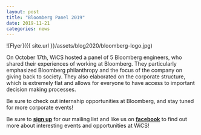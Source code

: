 ```yaml
---
layout: post
title: "Bloomberg Panel 2019"
date: 2019-11-21
categories: news
---
```


![Flyer]({{ site.url }}/assets/blog2020/bloomberg-logo.jpg)

On October 17th, WiCS hosted a panel of 5 Bloomberg engineers, who shared their experiences of working at Bloomberg. They particularly emphasized Bloomberg philanthropy and the focus of the company on giving back to society. They also elaborated on the corporate structure, which is extremely flat and allows for everyone to have access to important decision making processes.

Be sure to check out internship opportunities at Bloomberg, and stay tuned for more corporate events!

Be sure to [**sign up**][mailinglist] for our mailing list and like us on [**facebook**][facebook] to find out more about interesting events and opportunities at WiCS! 

[mailinglist]: http://columbia.us9.list-manage.com/subscribe?u=4c6a1c710f8ab9cce10272368&id=593b5faa43
[facebook]:https://www.facebook.com/CUWICS
